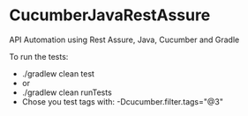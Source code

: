 # CucumberJavaRestAssure
API Automation using Rest Assure, Java, Cucumber and Gradle

To run the tests:
- ./gradlew clean test
- or
- ./gradlew clean runTests
- Chose you test tags with: -Dcucumber.filter.tags="@3"